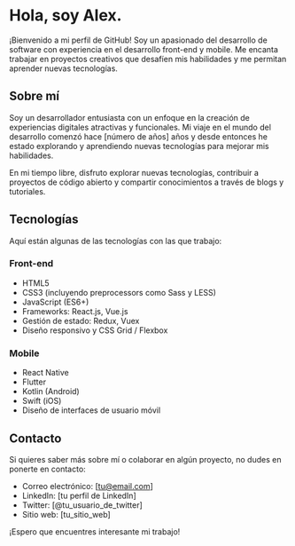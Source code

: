 # Hola, soy Alex.

¡Bienvenido a mi perfil de GitHub! Soy un apasionado del desarrollo de software con experiencia en el desarrollo front-end y mobile. Me encanta trabajar en proyectos creativos que desafíen mis habilidades y me permitan aprender nuevas tecnologías.

## Sobre mí

Soy un desarrollador entusiasta con un enfoque en la creación de experiencias digitales atractivas y funcionales. Mi viaje en el mundo del desarrollo comenzó hace [número de años] años y desde entonces he estado explorando y aprendiendo nuevas tecnologías para mejorar mis habilidades.

En mi tiempo libre, disfruto explorar nuevas tecnologías, contribuir a proyectos de código abierto y compartir conocimientos a través de blogs y tutoriales.

## Tecnologías

Aquí están algunas de las tecnologías con las que trabajo:

### Front-end

- HTML5
- CSS3 (incluyendo preprocessors como Sass y LESS)
- JavaScript (ES6+)
- Frameworks: React.js, Vue.js
- Gestión de estado: Redux, Vuex
- Diseño responsivo y CSS Grid / Flexbox

### Mobile

- React Native
- Flutter
- Kotlin (Android)
- Swift (iOS)
- Diseño de interfaces de usuario móvil

## Contacto

Si quieres saber más sobre mí o colaborar en algún proyecto, no dudes en ponerte en contacto:

- Correo electrónico: [tu@email.com]
- LinkedIn: [tu perfil de LinkedIn]
- Twitter: [@tu_usuario_de_twitter]
- Sitio web: [tu_sitio_web]

¡Espero que encuentres interesante mi trabajo!

